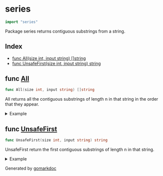 <!-- Code generated by gomarkdoc. DO NOT EDIT -->

# series

```go
import "series"
```

Package series returns contiguous substrings from a string\.

## Index

- [func All(size int, input string) []string](<#func-all>)
- [func UnsafeFirst(size int, input string) string](<#func-unsafefirst>)


## func [All](<https://github.com/vpayno/exercism-workspace/blob/main/go/series/series.go#L10>)

```go
func All(size int, input string) []string
```

All returns all the contiguous substrings of length n in that string in the order that they appear\.

<details><summary>Example</summary>
<p>

```go
{
	fmt.Println(All(3, "49142"))

}
```

#### Output

```
[491 914 142]
```

</p>
</details>

## func [UnsafeFirst](<https://github.com/vpayno/exercism-workspace/blob/main/go/series/series.go#L39>)

```go
func UnsafeFirst(size int, input string) string
```

UnsafeFirst return the first contiguous substrings of length n in that string\.

<details><summary>Example</summary>
<p>

```go
{
	fmt.Println(UnsafeFirst(3, "49142"))

}
```

#### Output

```
491
```

</p>
</details>



Generated by [gomarkdoc](<https://github.com/princjef/gomarkdoc>)
